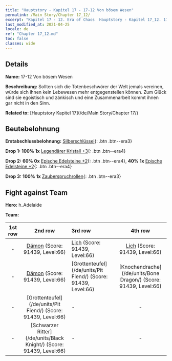```yaml
---
title: "Hauptstory - Kapitel 17 - 17-12 Von bösem Wesen"
permalink: /Main Story/Chapter 17_12/
excerpt: "Kapitel 17 - 12. Era of Chaos  Hauptstory - Kapitel 17_12. 17-12 Von bösem Wesen"
last_modified_at: 2021-04-25
locale: de
ref: "Chapter 17_12.md"
toc: false
classes: wide
---
```


## Details

 **Name:** 17-12 Von bösem Wesen

 **Beschreibung:** Sollten sich die Totenbeschwörer der Welt jemals vereinen, würde sich ihnen kein Lebewesen mehr entgegenstellen können. Zum Glück sind sie egoistisch und zänkisch und eine Zusammenarbeit kommt ihnen gar nicht in den Sinn.

 **Related to:** [Hauptstory Kapitel 17](/de/Main Story/Chapter 17/)

## Beutebelohnung

 **Erstabschlussbelohnung:** [Silberschlüssel](/ItemsDE/con_693/){: .btn .btn--era3}

 **Drop 1:** **100% 1x** [Legendärer Kristall +3](/ItemsDE/mat_59/){: .btn .btn--era4}

 **Drop 2:** **60% 0x** [Epische Edelsteine +2](/ItemsDE/mat_51/){: .btn .btn--era4}, **40% 1x** [Epische Edelsteine +2](/ItemsDE/mat_51/){: .btn .btn--era4}

 **Drop 3:** **100% 1x** [Zauberspruchrollen](/ItemsDE/con_694/){: .btn .btn--era3}


## Fight against Team
 **Hero:** h_Adelaide

 **Team:**


  | 1st row | 2nd row | 3rd row | 4th row |
  |:----:|:----:|:----|:----:|
  | - | [Dämon](/de/units/Demon/) (Score: 91439, Level:66)  | [Lich](/de/units/Lich/) (Score: 91439, Level:66)  | [Lich](/de/units/Lich/) (Score: 91439, Level:66)  |
  | - | [Dämon](/de/units/Demon/) (Score: 91439, Level:66)  | [Grottenteufel](/de/units/Pit Fiend/) (Score: 91439, Level:66)  | [Knochendrache](/de/units/Bone Dragon/) (Score: 91439, Level:66)  |
  | - | [Grottenteufel](/de/units/Pit Fiend/) (Score: 91439, Level:66)  | - | - |
  | - | [Schwarzer Ritter](/de/units/Black Knight/) (Score: 91439, Level:66)  | - | - |


